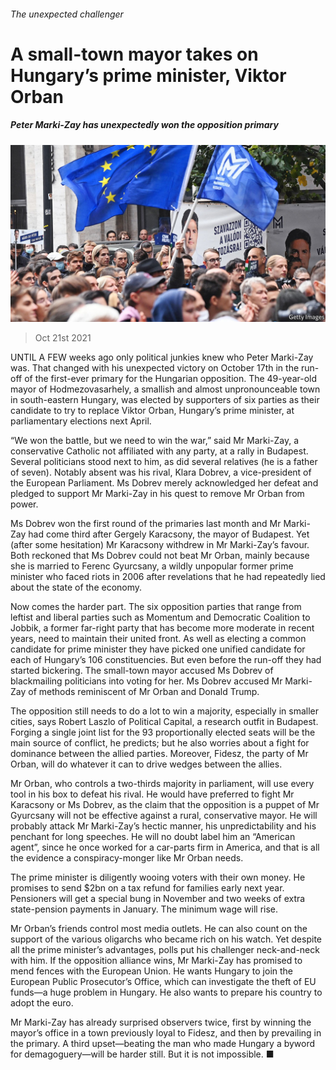 ###### The unexpected challenger

# A small-town mayor takes on Hungary’s prime minister, Viktor Orban 

##### Peter Marki-Zay has unexpectedly won the opposition primary 

![image](images/20211023_EUP004_0.jpg) 

> Oct 21st 2021 

UNTIL A FEW weeks ago only political junkies knew who Peter Marki-Zay was. That changed with his unexpected victory on October 17th in the run-off of the first-ever primary for the Hungarian opposition. The 49-year-old mayor of Hodmezovasarhely, a smallish and almost unpronounceable town in south-eastern Hungary, was elected by supporters of six parties as their candidate to try to replace Viktor Orban, Hungary’s prime minister, at parliamentary elections next April.

“We won the battle, but we need to win the war,” said Mr Marki-Zay, a conservative Catholic not affiliated with any party, at a rally in Budapest. Several politicians stood next to him, as did several relatives (he is a father of seven). Notably absent was his rival, Klara Dobrev, a vice-president of the European Parliament. Ms Dobrev merely acknowledged her defeat and pledged to support Mr Marki-Zay in his quest to remove Mr Orban from power.


Ms Dobrev won the first round of the primaries last month and Mr Marki-Zay had come third after Gergely Karacsony, the mayor of Budapest. Yet (after some hesitation) Mr Karacsony withdrew in Mr Marki-Zay’s favour. Both reckoned that Ms Dobrev could not beat Mr Orban, mainly because she is married to Ferenc Gyurcsany, a wildly unpopular former prime minister who faced riots in 2006 after revelations that he had repeatedly lied about the state of the economy.

Now comes the harder part. The six opposition parties that range from leftist and liberal parties such as Momentum and Democratic Coalition to Jobbik, a former far-right party that has become more moderate in recent years, need to maintain their united front. As well as electing a common candidate for prime minister they have picked one unified candidate for each of Hungary’s 106 constituencies. But even before the run-off they had started bickering. The small-town mayor accused Ms Dobrev of blackmailing politicians into voting for her. Ms Dobrev accused Mr Marki-Zay of methods reminiscent of Mr Orban and Donald Trump.

The opposition still needs to do a lot to win a majority, especially in smaller cities, says Robert Laszlo of Political Capital, a research outfit in Budapest. Forging a single joint list for the 93 proportionally elected seats will be the main source of conflict, he predicts; but he also worries about a fight for dominance between the allied parties. Moreover, Fidesz, the party of Mr Orban, will do whatever it can to drive wedges between the allies.

Mr Orban, who controls a two-thirds majority in parliament, will use every tool in his box to defeat his rival. He would have preferred to fight Mr Karacsony or Ms Dobrev, as the claim that the opposition is a puppet of Mr Gyurcsany will not be effective against a rural, conservative mayor. He will probably attack Mr Marki-Zay’s hectic manner, his unpredictability and his penchant for long speeches. He will no doubt label him an “American agent”, since he once worked for a car-parts firm in America, and that is all the evidence a conspiracy-monger like Mr Orban needs.

The prime minister is diligently wooing voters with their own money. He promises to send $2bn on a tax refund for families early next year. Pensioners will get a special bung in November and two weeks of extra state-pension payments in January. The minimum wage will rise.

Mr Orban’s friends control most media outlets. He can also count on the support of the various oligarchs who became rich on his watch. Yet despite all the prime minister’s advantages, polls put his challenger neck-and-neck with him. If the opposition alliance wins, Mr Marki-Zay has promised to mend fences with the European Union. He wants Hungary to join the European Public Prosecutor’s Office, which can investigate the theft of EU funds—a huge problem in Hungary. He also wants to prepare his country to adopt the euro.

Mr Marki-Zay has already surprised observers twice, first by winning the mayor’s office in a town previously loyal to Fidesz, and then by prevailing in the primary. A third upset—beating the man who made Hungary a byword for demagoguery—will be harder still. But it is not impossible. ■

